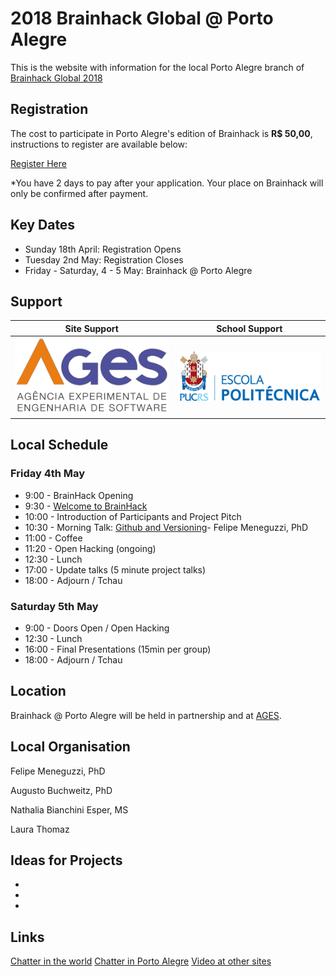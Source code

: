 # 2018 Brainhack Global @ Porto Alegre 

This is the website with information for the local Porto Alegre branch of [Brainhack Global 2018](http://www.brainhack.org/global2018)

## Registration

The cost to participate in Porto Alegre's edition of Brainhack is **R$ 50,00**, instructions to register are available below: 

[Register Here](https://www.eventbrite.com/e/brainhack-global-porto-alegre-2018-tickets-44489789157)

*You have 2 days to pay after your application. Your place on Brainhack will only be confirmed after payment.

## Key Dates

- Sunday 18th April: Registration Opens
- Tuesday 2nd May: Registration Closes
- Friday - Saturday, 4 - 5 May: Brainhack @ Porto Alegre

## Support

| Site Support  | School Support|
| ------------- |:-------------:|
| ![alt text](logo_ages.png)         | ![alt text](logo_politecnica.png) |


## Local Schedule

### Friday 4th May

- 9:00  - BrainHack Opening
- 9:30  - [Welcome to BrainHack](https://github.com/brainhack-poa/brainhack-poa-2018/blob/master/BrainHack2018-Apresentacao.pdf)
- 10:00 - Introduction of Participants and Project Pitch
- 10:30 - Morning Talk: [Github and Versioning](https://github.com/brainhack-poa/brainhack-poa-2018/blob/master/brainhack-git-2018.pdf)- Felipe Meneguzzi, PhD
- 11:00 - Coffee
- 11:20 - Open Hacking (ongoing)
- 12:30 - Lunch
- 17:00 - Update talks (5 minute project talks)
- 18:00 - Adjourn / Tchau

### Saturday 5th May

- 9:00  - Doors Open / Open Hacking 
- 12:30 - Lunch
- 16:00 - Final Presentations (15min per group)
- 18:00 - Adjourn / Tchau 



## Location

Brainhack @ Porto Alegre will be held in partnership and at [AGES](http://www.ages.pucrs.br). 


## Local Organisation

Felipe Meneguzzi, PhD

Augusto Buchweitz, PhD

Nathalia Bianchini Esper, MS

Laura Thomaz


## Ideas for Projects
-
-
- 


## Links

[Chatter in the world](https://brainhack-slack-invite.herokuapp.com/)
[Chatter in Porto Alegre](https://brainhack.slack.com/messages/brainhack-poa-2018/)
[Video at other sites](https://hackpad.com/Brainhack-Global-2017-Video-Content-ZP53JJlhGyJ)

